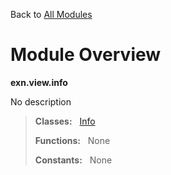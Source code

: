 Back to [All Modules](https://pyrustic.github.com/blob/master/docs/modules/README.md#readme)

# Module Overview

**exn.view.info**
 
No description

> **Classes:** &nbsp; [Info](https://pyrustic.github.com/blob/master/docs/modules/content/exn.view.info/content/classes/Info.md#class-info)
>
> **Functions:** &nbsp; None
>
> **Constants:** &nbsp; None
